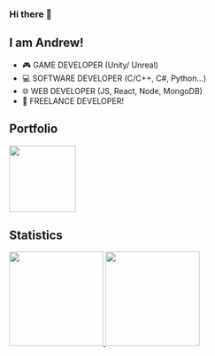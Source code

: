 ### Hi there 👋

## I am Andrew!

- 🎮 GAME DEVELOPER (Unity/ Unreal)
- 💻 SOFTWARE DEVELOPER (C/C++, C#, Python...)
- 🌐 WEB DEVELOPER (JS, React, Node, MongoDB)
- 🙌 FREELANCE DEVELOPER!

## Portfolio

<a href="https://coolgunxdd.github.io/Lemon_portfolio/">
  <img height="120em" src="https://github-readme-stats.vercel.app/api/pin/?username=CooLguNxDD&repo=Lemon_portfolio&theme=dark"/>
</a>

## Statistics
<a href="https://github.com/CooLguNxDD/">
  <img height="170em" src="https://github-readme-stats-eight-theta.vercel.app/api?username=CooLguNxDD&show_icons=true&theme=dark&count_private=true"/>
  <img height="170em" src="https://github-readme-stats-eight-theta.vercel.app/api/top-langs/?username=CooLguNxDD&layout=compact&langs_count=8&theme=dark"/>
</a>

<!--
**CooLguNxDD/CooLguNxDD** is a ✨ _special_ ✨ repository because its `README.md` (this file) appears on your GitHub profile.

Here are some ideas to get you started:

- 🔭 I’m currently working on ...
- 🌱 I’m currently learning ...
- 👯 I’m looking to collaborate on ...
- 🤔 I’m looking for help with ...
- 💬 Ask me about ...
- 📫 How to reach me: ...
- 😄 Pronouns: ...
- ⚡ Fun fact: ...
-->
